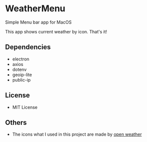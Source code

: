 # WeatherMenu

Simple Menu bar app for MacOS

This app shows current weather by icon. That's it!

## Dependencies

- electron
- axios
- dotenv
- geoip-lite
- public-ip

## License

- MIT License

## Others

- The icons what I used in this project are made by [open weather](https://openweathermap.org/)
